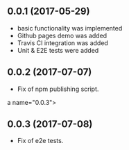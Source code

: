 <a name="0.0.1"></a>
## 0.0.1 (2017-05-29)
* basic functionality was implemented
* Github pages demo was added
* Travis CI integration was added
* Unit & E2E tests were added

<a name="0.0.2"></a>
## 0.0.2 (2017-07-07)
* Fix of npm publishing script.

a name="0.0.3"></a>
## 0.0.3 (2017-07-08)
* Fix of e2e tests.